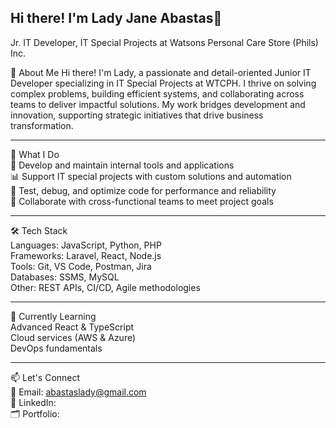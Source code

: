 ## Hi there! I'm Lady Jane Abastas👋

Jr. IT Developer, IT Special Projects at Watsons Personal Care Store (Phils) Inc.

👋 About Me
Hi there! I'm Lady, a passionate and detail-oriented Junior IT Developer specializing in IT Special Projects at WTCPH. I thrive on solving complex problems, building efficient systems, and collaborating across teams to deliver impactful solutions. My work bridges development and innovation, supporting strategic initiatives that drive business transformation.
______________________________________________________________________________________________________________________________________________

💼 What I Do    
🔧 Develop and maintain internal tools and applications     
📊 Support IT special projects with custom solutions and automation    
🧪 Test, debug, and optimize code for performance and reliability    
🤝 Collaborate with cross-functional teams to meet project goals
______________________________________________________________________________________________________________________________________________

🛠️ Tech Stack    
Languages: JavaScript, Python, PHP      
Frameworks: Laravel, React, Node.js    
Tools: Git, VS Code, Postman, Jira      
Databases: SSMS, MySQL      
Other: REST APIs, CI/CD, Agile methodologies
______________________________________________________________________________________________________________________________________________

🌱 Currently Learning      
Advanced React & TypeScript      
Cloud services (AWS & Azure)      
DevOps fundamentals
______________________________________________________________________________________________________________________________________________
📫 Let's Connect      
📧 Email: abastaslady@gmail.com      
💼 LinkedIn:       
🗂️ Portfolio:


